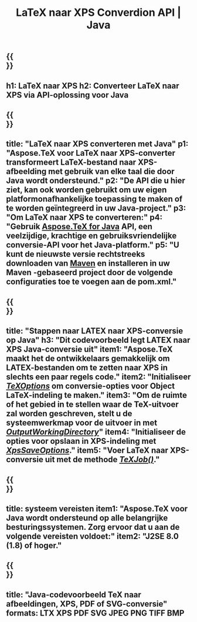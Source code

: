 ﻿---
translation: true
template: /_templates/_conversion-child-java.md
title: LaTeX naar XPS Converdion API | Java
description: LaTeX naar XPS conversie functionaliteit. Integreer deze on-premise Java-bibliotheek in uw project of gebruik platformonafhankelijke applicaties om LaTeX naar XPS te converteren.
keywords: latex naar xps api java, latex2xps integreren
url: /java/conversion/latex-to-xps/
family: tex
platformtag: java
feature: conversion
informat: LATEX
outformat: XPS
otherformats: PNG JPEG TIFF BMP PDF SVG
---

{{<section banner>}}
---
h1: LaTeX naar XPS
h2: Converteer LaTeX naar XPS via API-oplossing voor Java
---

{{<section overview>}}
---
title: "LaTeX naar XPS converteren met Java"
p1: "Aspose.TeX voor LaTeX naar XPS-converter transformeert LaTeX-bestand naar XPS-afbeelding met gebruik van elke taal die door Java wordt ondersteund."
p2: "De API die u hier ziet, kan ook worden gebruikt om uw eigen platformonafhankelijke toepassing te maken of te worden geïntegreerd in uw Java-project."
p3: "Om LaTeX naar XPS te converteren:"
p4: "Gebruik [Aspose.TeX for Java](https://products.aspose.com/tex/java) API, een veelzijdige, krachtige en gebruiksvriendelijke conversie-API voor het Java-platform."
p5: "U kunt de nieuwste versie rechtstreeks downloaden van [Maven](https://repository.aspose.com/webapp/#/artifacts/browse/tree/General/repo/com/aspose/aspose-tex) en installeren in uw Maven -gebaseerd project door de volgende configuraties toe te voegen aan de pom.xml."
---

{{<section feature1>}}
---
title: "Stappen naar LATEX naar XPS-conversie op Java"
h3: "Dit codevoorbeeld legt LATEX naar XPS Java-conversie uit"
item1: "Aspose.TeX maakt het de ontwikkelaars gemakkelijk om LATEX-bestanden om te zetten naar XPS in slechts een paar regels code."
item2: "Initialiseer [*TeXOptions*](https://reference.aspose.com/tex/java/com.aspose.tex/TeXOptions) om conversie-opties voor Object LaTeX-indeling te maken."
item3: "Om de ruimte of het gebied in te stellen waar de TeX-uitvoer zal worden geschreven, stelt u de systeemwerkmap voor de uitvoer in met [*OutputWorkingDirectory*](https://reference.aspose.com/tex/java/com.aspose.tex/TeXOptions#getOutputWorkingDirectory--)"
item4: "Initialiseer de opties voor opslaan in XPS-indeling met [*XpsSaveOptions*](https://reference.aspose.com/tex/java/com.aspose.tex.rendering/XpsSaveOptions)."
item5: "Voer LaTeX naar XPS-conversie uit met de methode [*TeXJob()*](https://reference.aspose.com/tex/java/com.aspose.tex/TeXJob)."
---

{{<section feature2>}}
---
title: systeem vereisten
item1: "Aspose.TeX voor Java wordt ondersteund op alle belangrijke besturingssystemen. Zorg ervoor dat u aan de volgende vereisten voldoet:"
item2: "J2SE 8.0 (1.8) of hoger."
---

{{<section widget>}}
---
title: "Java-codevoorbeeld TeX naar afbeeldingen, XPS, PDF of SVG-conversie"
formats: LTX XPS PDF SVG JPEG PNG TIFF BMP
---
